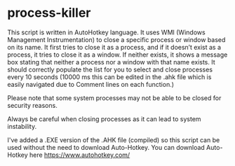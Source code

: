 # process-killer



This script is written in AutoHotkey language. It uses WMI (Windows Management Instrumentation) to close a specific process or window based on its name. It first tries to close it as a process, and if it doesn’t exist as a process, it tries to close it as a window. If neither exists, it shows a message box stating that neither a process nor a window with that name exists. It should correctly populate the list for you to select and close processes every 10 seconds (10000 ms this can be edited in the .ahk file which is easily navigated due to Comment lines on each function.)


Please note that some system processes may not be able to be closed for security reasons. 


Always be careful when closing processes as it can lead to system instability.


I've added a .EXE version of the .AHK file (compiled) so this script can be used without the need to download Auto-Hotkey.
You can download Auto-Hotkey here https://www.autohotkey.com/

